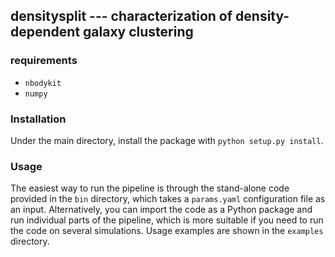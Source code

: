 ## densitysplit --- characterization of density-dependent galaxy clustering

### requirements

  - `nbodykit`
  - `numpy`

### Installation

Under the main directory, install the package with `python setup.py install`. 

### Usage

The easiest way to run the pipeline is through the stand-alone code provided in the `bin` directory, which takes a `params.yaml` configuration file as an input. Alternatively, you can import the code as a Python package and run individual parts of the pipeline, which is more suitable if you need to run the code on several simulations. Usage examples are shown in the `examples` directory.
